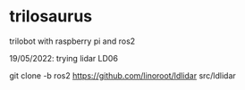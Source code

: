 # trilosaurus
trilobot with raspberry pi and ros2


19/05/2022: trying lidar LD06


git clone -b ros2 https://github.com/linoroot/ldlidar src/ldlidar

